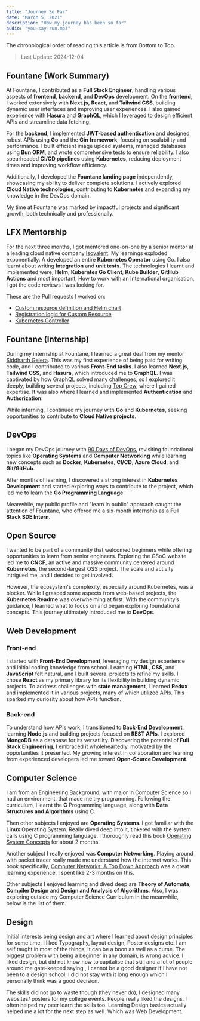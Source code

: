 ```yaml
---
title: "Journey So Far"
date: "March 5, 2021"
description: "How my journey has been so far"
audio: "you-say-run.mp3"
---
```


The chronological order of reading this article is from Bottom to Top.

> Last Update: 2024-12-04

## Fountane (Work Summary)

At Fountane, I contributed as a **Full Stack Engineer**, handling various
aspects of **frontend**, **backend**, and **DevOps** development.
On the **frontend**, I worked extensively with **Next.js**, **React**, and
**Tailwind CSS**, building dynamic user interfaces and improving user experiences.
I also gained experience with **Hasura** and **GraphQL**, which I leveraged to
design efficient APIs and streamline data fetching.

For the **backend**, I implemented **JWT-based authentication** and designed
robust APIs using **Go** and the **Gin framework**, focusing on scalability and
performance. I built efficient image upload systems, managed databases using
**Bun ORM**, and wrote comprehensive tests to ensure reliability. I also
spearheaded **CI/CD pipelines** using **Kubernetes**, reducing deployment
times and improving workflow efficiency.

Additionally, I developed the **Fountane landing page** independently,
showcasing my ability to deliver complete solutions. I actively explored
**Cloud Native technologies**, contributing to **Kubernetes** and expanding
my knowledge in the DevOps domain.

My time at Fountane was marked by impactful projects and significant growth,
both technically and professionally.

## LFX Mentorship

For the next three months, I got mentored one-on-one by a senior mentor at
a leading cloud native company [Isovalent](https://isovalent.com). My
learnings exploded exponentially. A developed an entire **Kubernetes Operator**
using Go. I also learnt about writing **Integration** and **unit tests**.
The technologies I learnt and implemented were, **Helm**, **Kuberntes Go
Client**, **Kube Builder**, **GitHub Actions** and most important, How to
work with an International organisation, I got the code reviews I was looking for.

These are the Pull requests I worked on:

- [Custom resource definition and Helm chart](https://github.com/cilium/tetragon/pull/1351)
- [Registration logic for Custom Resource](https://github.com/cilium/tetragon/pull/1369)
- [Kubernetes Controller](https://github.com/cilium/tetragon/pull/1410)

## Fountane (Internship)

During my internship at Fountane, I learned a great deal from my mentor
[Siddharth Gelera](https://reaper.is). This was my first experience of being
paid for writing code, and I contributed to various **Front-End tasks**.
I also learned **Next.js**, **Tailwind CSS**, and **Hasura**, which
introduced me to **GraphQL**. I was captivated by how GraphQL solved many
challenges, so I explored it deeply, building several projects, including
[Top Crew](https://github.com/prateek041/Top-crew), where I gained expertise.
It was also where I learned and implemented **Authentication** and **Authorization**.

While interning, I continued my journey with **Go** and **Kubernetes**, seeking
opportunities to contribute to **Cloud Native projects**.

## DevOps

I began my DevOps journey with
[90 Days of DevOps](https://github.com/prateek041/DevOps-90days),
revisiting foundational topics like **Operating Systems** and **Computer Networking**
while learning new concepts such as **Docker**, **Kubernetes**, **CI/CD**,
**Azure Cloud**, and **Git/GitHub**.

After months of learning, I discovered a strong interest in **Kubernetes Development**
and started exploring ways to contribute to the project, which led me to learn
the **Go Programming Language**.

Meanwhile, my public profile and "learn in public" approach caught the attention
of [Fountane](https://fountane.com), who offered me a six-month internship as a
**Full Stack SDE Intern**.

## Open Source

I wanted to be part of a community that welcomed beginners while offering
opportunities to learn from senior engineers. Exploring the GSoC website
led me to **CNCF**, an active and massive community centered around
**Kubernetes**, the second-largest OSS project. The scale and activity intrigued
me, and I decided to get involved.

However, the ecosystem's complexity, especially around Kubernetes, was a
blocker. While I grasped some aspects from web-based projects, the **Kubernetes
Readme** was overwhelming at first. With the community’s guidance, I learned
what to focus on and began exploring foundational concepts. This journey
ultimately introduced me to **DevOps**.

## Web Development

### Front-end

I started with **Front-End Development**, leveraging my design experience and
initial coding knowledge from school. Learning **HTML**, **CSS**, and
**JavaScript** felt natural, and I built several projects to refine my skills.
I chose **React** as my primary library for its flexibility in building dynamic
projects. To address challenges with **state management**, I learned **Redux**
and implemented it in various projects, many of which utilized APIs.
This sparked my curiosity about how APIs function.

### Back-end

To understand how APIs work, I transitioned to **Back-End Development**,
learning **Node.js** and building projects focused on **REST APIs**.
I explored **MongoDB** as a database for its versatility. Discovering
the potential of **Full Stack Engineering**, I embraced it wholeheartedly,
motivated by the opportunities it presented. My growing interest in
collaboration and learning from experienced developers led me toward
**Open-Source Development**.

## Computer Science

I am from an Engineering Background, with major in Computer Science so I had an environment,
that made me try programming. Following the curriculum, I learnt the **C** Programming
language, along with **Data Structures and Algorithms** using C.

Then other subjects I enjoyed are **Operating Systems**. I got familiar with the
**Linux** Operating System. Really dived deep into it, tinkered with the system
calls using C programming language. I thoroughly read this book
[Operating System Concepts](https://www.amazon.in/Operating-System-Concepts-International-Student/dp/8126520515/ref=sr_1_1_sspa?crid=14D4OA1ULJJQJ&keywords=operating+system+concepts&qid=1696230952&sprefix=operating+system+concep%2Caps%2C337&sr=8-1-spons&sp_csd=d2lkZ2V0TmFtZT1zcF9hdGY&psc=1)
for about 2 months.

Another subject I really enjoyed was **Computer Networking**. Playing around with
packet tracer really made me understand how the internet works. This book
specifically,
[Computer Networks: A Top Down Approach](https://www.amazon.in/Computer-Networking-Top-DownApproach-Kurose-69696966/dp/B0C6TW7Q7T/ref=sr_1_3?crid=3UA8MOLQ41Q9X&keywords=kurose&qid=1696230499&sprefix=kurose%2Caps%2C278&sr=8-3)
was a great learning experience. I spent like 2-3 months on this.

Other subjects I enjoyed learning and dived deep are **Theory of Automata**,
**Compiler Design** and **Design and Analysis of Algorithms**. Also, I was exploring
outside my Computer Science Curriculum in the meanwhile, below is the list of them.

## Design

Initial interests being design and art where I learned about design principles for
some time, I liked Typography, layout design, Poster designs etc. I am self taught
in most of the things, It can be a boon as well as a curse. The biggest problem
with being a beginner in any domain, is wrong advice. I liked design, but did not
know how to capitalise that skill and a lot of people around me gate-keeped saying
, I cannot be a good designer if I have not been to a design school. I did not stay
with it long enough which I personally think was a good decision.

The skills did not go to waste though (they never do), I designed many websites/
posters for my college events. People really liked the designs. I often helped
my peer learn the skills too. Learning Design basics actually helped me a lot for
the next step as well. Which was Web Development.
